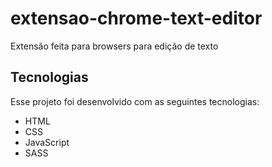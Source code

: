 # extensao-chrome-text-editor
 Extensão feita para browsers para edição de texto

## Tecnologias

Esse projeto foi desenvolvido com as seguintes tecnologias:

- HTML
- CSS
- JavaScript
- SASS
